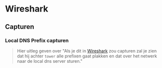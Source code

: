 # Wireshark

## Capturen

### Local DNS Prefix capturen

> Hier uitleg geven over "Als je dit in [Wireshark](../tools/wireshark.md) zou capturen zal je zien dat hij achter `tower` alle prefixen gaat plakken en dat over het netwerk naar de local dns server sturen."